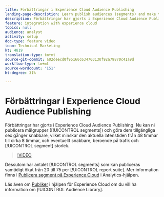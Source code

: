 ```yaml
---
title: Förbättringar i Experience Cloud Audience Publishing
landing-page-description: Learn publish audiences (segments) and make them available faster than ever.
description: Förbättringar har gjorts i Experience Cloud Audience Publishing. Nu kan ni publicera målgrupper (segment) och göra dem tillgängliga sex gånger snabbare, vilket minskar den aktuella latenstiden från 48 timmar till ungefär 8 timmar, och eventuellt snabbare, beroende på trafik och segmentstorlek.
feature: integration with experience cloud
topics: null
audience: analyst
activity: setup
doc-type: feature video
team: Technical Marketing
kt: 4819
translation-type: tm+mt
source-git-commit: a02deecd0f95160c634703130f92a79870c41a9d
workflow-type: tm+mt
source-wordcount: '151'
ht-degree: 31%

---
```



# Förbättringar i Experience Cloud Audience Publishing

Förbättringar har gjorts i Experience Cloud Audience Publishing. Nu kan ni publicera målgrupper ([!UICONTROL segments]) och göra dem tillgängliga sex gånger snabbare, vilket minskar den aktuella latenstiden från 48 timmar till cirka 8 timmar, och eventuellt snabbare, beroende på trafik och [!UICONTROL segment] storlek.

>[!VIDEO](https://video.tv.adobe.com/v/32842/?quality=12)

Dessutom har antalet [!UICONTROL segments] som kan publiceras samtidigt ökat från 20 till 75 per [!UICONTROL report suite].
Mer information finns i [Publicera segment på Experience Cloud](https://docs.adobe.com/content/help/en/analytics/components/segmentation/segmentation-workflow/seg-publish.html) i Analytics-hjälpen.

Läs även om [Publiker](https://docs.adobe.com/content/help/sv-SE/core-services/interface/audiences/audience-library.html) i hjälpen för Experience Cloud om du vill ha information om [!UICONTROL Audience Library].
